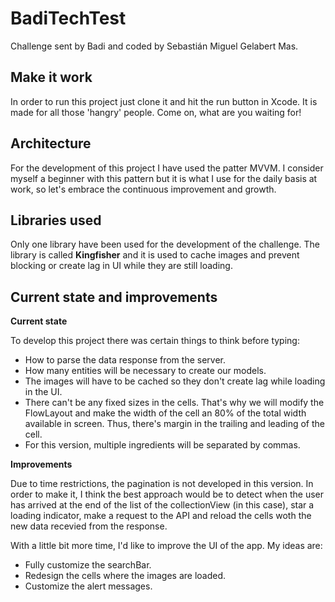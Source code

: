 # BadiTechTest

Challenge sent by Badi and coded by Sebastián Miguel Gelabert Mas.

## Make it work

In order to run this project just clone it and hit the run button in Xcode. It is  made for all those 'hangry' people. Come on, what are you waiting for!

## Architecture

For the development of this project I have used the patter MVVM. I consider myself a beginner with this pattern but it is what I use for the daily basis at work, so let's embrace the continuous improvement and growth.

## Libraries used

Only one library have been used for the development of the challenge. The library is called **Kingfisher** and it is used to cache images and prevent blocking or create lag in UI while they are still loading.

## Current state and improvements

**Current state**

To develop this project there was certain things to think before typing:
- How to parse the data response from the server.
- How many entities will be necessary to create our models.
- The images will have to be cached so they don't create lag while loading in the UI.
- There can't be any fixed sizes in the cells. That's why we will modify the FlowLayout and make the width of the cell an 80% of the total width available in screen. Thus, there's margin in the trailing and leading of the cell.
- For this version, multiple ingredients will be separated by commas.

**Improvements**

Due to time restrictions, the pagination is not developed in this version.
In order to make it, I think the best approach would be to detect when the user has arrived at the end of the list of the collectionView (in this case), star a loading indicator, make a request to the API and reload the cells woth the new data recevied from the response.

With a little bit more time, I'd like to improve the UI of the app. My ideas are:
- Fully customize the searchBar.
- Redesign the cells where the images are loaded.
- Customize the alert messages.
